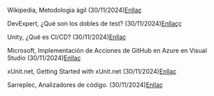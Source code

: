 Wikipedia, Metodologia àgil (30/11/2024)[Enllaç](https://ca.wikipedia.org/wiki/Metodologia_àgil)

DevExpert, ¿Qué son los dobles de test? (30/11/2024)[Enllaç](https://devexpert.io/dobles-test/)ç

Unity, ¿Qué es CI/CD? (30/11/2024)[Enllaç](https://unity.com/es/topics/what-is-ci-cd)

Microsoft, Implementación de Acciones de GitHub en Azure en Visual Studio (30/11/2024)[Enllaç](https://learn.microsoft.com/es-es/visualstudio/azure/overview-github-actions?view=vs-2022)

xUnit.net, Getting Started with xUnit.net (30/11/2024)[Enllaç](https://xunit.net/docs/getting-started/v2/netfx/visual-studio)

Sarreplec, Analizadores de código. (30/11/2024)[Enllaç](https://sarreplec.caib.es/pluginfile.php/11351/mod_resource/content/13/ED04_Contenidos_Web/15_analizadores_de_cdigo.html)

